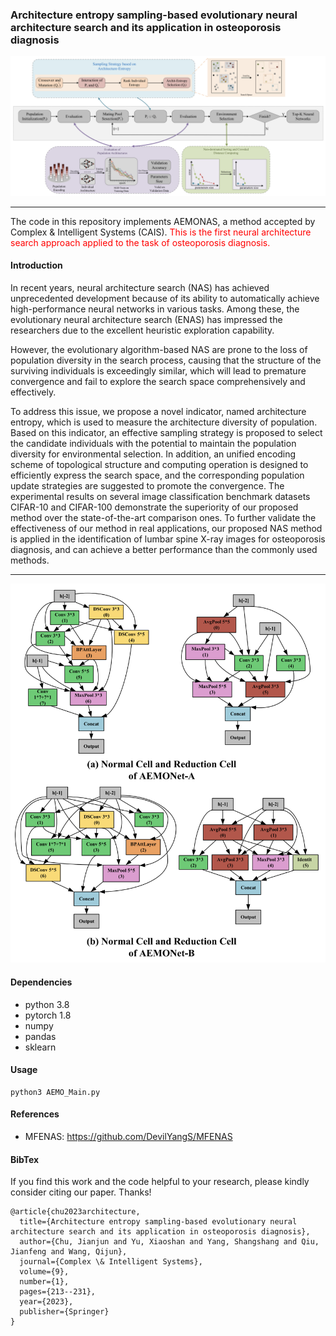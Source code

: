 ### Architecture entropy sampling-based evolutionary neural architecture search and its application in osteoporosis diagnosis

![AEMONAS Framework](./images/aemonas.png)

***

The code in this repository implements AEMONAS, a method accepted by Complex & Intelligent Systems (CAIS). <font color='red'>This is the first neural architecture search approach applied to the task of osteoporosis diagnosis.</font>

#### Introduction
In recent years, neural architecture search (NAS) has achieved unprecedented development because of its ability to automatically achieve high-performance neural networks in various tasks. Among these, the evolutionary neural architecture search (ENAS) has impressed the researchers due to the excellent heuristic exploration capability. 

However, the evolutionary algorithm-based NAS are prone to the loss of population diversity in the search process, causing that the structure of the surviving individuals is exceedingly similar, which will lead to premature convergence and fail to explore the search space comprehensively and effectively. 

To address this issue, we propose a novel indicator, named architecture entropy, which is used to measure the architecture diversity of population. Based on this indicator, an effective sampling strategy is proposed to select the candidate individuals with the potential to maintain the population diversity for environmental selection. In addition, an unified encoding scheme of topological structure and computing operation is designed to efficiently express the search space, and the corresponding population update strategies are suggested to promote the convergence. The experimental results on several image classification benchmark datasets CIFAR-10 and CIFAR-100 demonstrate the superiority of our proposed method over the state-of-the-art comparison ones. To further validate the effectiveness of our method in real applications, our proposed NAS method is applied in the identification of lumbar spine X-ray images for osteoporosis diagnosis, and can achieve a better performance than the commonly used methods.

***

![AEMONAS Framework](./images/aemonet.png)

#### Dependencies
* python 3.8
* pytorch 1.8
* numpy
* pandas
* sklearn

#### Usage
```
python3 AEMO_Main.py 
```

#### References

* MFENAS: https://github.com/DevilYangS/MFENAS

#### BibTex
If you find this work and the code helpful to your research, please kindly consider citing our paper. Thanks!

```
@article{chu2023architecture,
  title={Architecture entropy sampling-based evolutionary neural architecture search and its application in osteoporosis diagnosis},
  author={Chu, Jianjun and Yu, Xiaoshan and Yang, Shangshang and Qiu, Jianfeng and Wang, Qijun},
  journal={Complex \& Intelligent Systems},
  volume={9},
  number={1},
  pages={213--231},
  year={2023},
  publisher={Springer}
}
```
